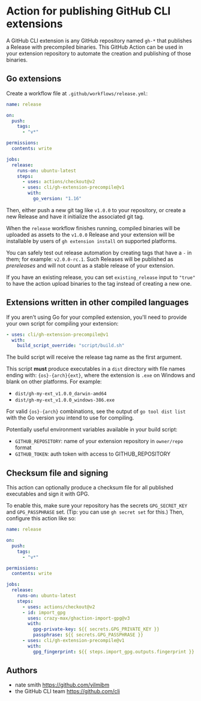 # Action for publishing GitHub CLI extensions

A GitHub CLI extension is any GitHub repository named `gh-*` that publishes a Release with precompiled binaries. This GitHub Action can be used in your extension repository to automate the creation and publishing of those binaries.

## Go extensions

Create a workflow file at `.github/workflows/release.yml`:

```yaml
name: release

on:
  push:
    tags:
      - "v*"

permissions:
  contents: write

jobs:
  release:
    runs-on: ubuntu-latest
    steps:
      - uses: actions/checkout@v2
      - uses: cli/gh-extension-precompile@v1
        with:
          go_version: "1.16"
```

Then, either push a new git tag like `v1.0.0` to your repository, or create a new Release and have it initialize the associated git tag.

When the `release` workflow finishes running, compiled binaries will be uploaded as assets to the `v1.0.0` Release and your extension will be installable by users of `gh extension install` on supported platforms.

You can safely test out release automation by creating tags that have a `-` in them; for example: `v2.0.0-rc.1`. Such Releases will be published as _prereleases_ and will not count as a stable release of your extension.

If you have an existing release, you can set `existing_release` input to `"true"` to have the action upload binaries to the tag instead of creating a new one.

## Extensions written in other compiled languages

If you aren't using Go for your compiled extension, you'll need to provide your own script for compiling your extension:

```yaml
- uses: cli/gh-extension-precompile@v1
  with:
    build_script_override: "script/build.sh"
```

The build script will receive the release tag name as the first argument.

This script **must** produce executables in a `dist` directory with file names ending with: `{os}-{arch}{ext}`, where the extension is `.exe` on Windows and blank on other platforms. For example:
- `dist/gh-my-ext_v1.0.0_darwin-amd64`
- `dist/gh-my-ext_v1.0.0_windows-386.exe`

For valid `{os}-{arch}` combinations, see the output of `go tool dist list` with the Go version you intend to use for compiling.

Potentially useful environment variables available in your build script:

- `GITHUB_REPOSITORY`: name of your extension repository in `owner/repo` format
- `GITHUB_TOKEN`: auth token with access to GITHUB_REPOSITORY

## Checksum file and signing

This action can optionally produce a checksum file for all published executables and sign it with GPG.

To enable this, make sure your repository has the secrets `GPG_SECRET_KEY` and `GPG_PASSPHRASE` set. (Tip: you can use `gh secret set` for this.) Then, configure this action like so:

```yaml
name: release

on:
  push:
    tags:
      - "v*"

permissions:
  contents: write

jobs:
  release:
    runs-on: ubuntu-latest
    steps:
      - uses: actions/checkout@v2
      - id: import_gpg
        uses: crazy-max/ghaction-import-gpg@v3
        with:
          gpg-private-key: ${{ secrets.GPG_PRIVATE_KEY }}
          passphrase: ${{ secrets.GPG_PASSPHRASE }}
      - uses: cli/gh-extension-precompile@v1
        with:
          gpg_fingerprint: ${{ steps.import_gpg.outputs.fingerprint }}
```

## Authors

- nate smith <https://github.com/vilmibm>
- the GitHub CLI team <https://github.com/cli>
